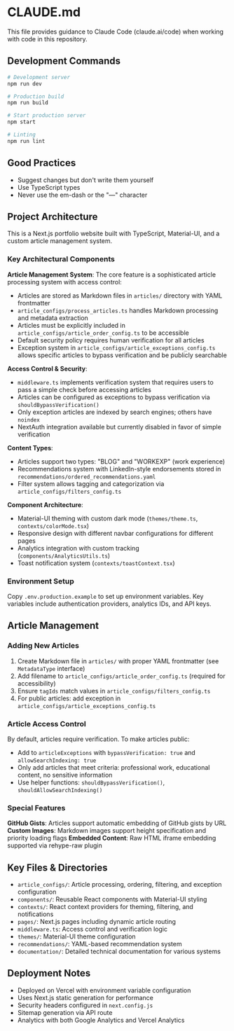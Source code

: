 # CLAUDE.md

This file provides guidance to Claude Code (claude.ai/code) when working with code in this repository.

## Development Commands

```bash
# Development server
npm run dev

# Production build
npm run build

# Start production server
npm start

# Linting
npm run lint
```

## Good Practices

- Suggest changes but don't write them yourself
- Use TypeScript types
- Never use the em-dash or the "—" character

## Project Architecture

This is a Next.js portfolio website built with TypeScript, Material-UI, and a custom article management system.

### Key Architectural Components

**Article Management System**: The core feature is a sophisticated article processing system with access control:

- Articles are stored as Markdown files in `articles/` directory with YAML frontmatter
- `article_configs/process_articles.ts` handles Markdown processing and metadata extraction
- Articles must be explicitly included in `article_configs/article_order_config.ts` to be accessible
- Default security policy requires human verification for all articles
- Exception system in `article_configs/article_exceptions_config.ts` allows specific articles to bypass verification and be publicly searchable

**Access Control & Security**:

- `middleware.ts` implements verification system that requires users to pass a simple check before accessing articles
- Articles can be configured as exceptions to bypass verification via `shouldBypassVerification()`
- Only exception articles are indexed by search engines; others have `noindex`
- NextAuth integration available but currently disabled in favor of simple verification

**Content Types**:

- Articles support two types: "BLOG" and "WORKEXP" (work experience)
- Recommendations system with LinkedIn-style endorsements stored in `recommendations/ordered_recommendations.yaml`
- Filter system allows tagging and categorization via `article_configs/filters_config.ts`

**Component Architecture**:

- Material-UI theming with custom dark mode (`themes/theme.ts`, `contexts/colorMode.tsx`)
- Responsive design with different navbar configurations for different pages
- Analytics integration with custom tracking (`components/AnalyticsUtils.ts`)
- Toast notification system (`contexts/toastContext.tsx`)

### Environment Setup

Copy `.env.production.example` to set up environment variables. Key variables include authentication providers, analytics IDs, and API keys.

## Article Management

### Adding New Articles

1. Create Markdown file in `articles/` with proper YAML frontmatter (see `MetadataType` interface)
2. Add filename to `article_configs/article_order_config.ts` (required for accessibility)
3. Ensure `tagIds` match values in `article_configs/filters_config.ts`
4. For public articles: add exception in `article_configs/article_exceptions_config.ts`

### Article Access Control

By default, articles require verification. To make articles public:

- Add to `articleExceptions` with `bypassVerification: true` and `allowSearchIndexing: true`
- Only add articles that meet criteria: professional work, educational content, no sensitive information
- Use helper functions: `shouldBypassVerification()`, `shouldAllowSearchIndexing()`

### Special Features

**GitHub Gists**: Articles support automatic embedding of GitHub gists by URL
**Custom Images**: Markdown images support height specification and priority loading flags
**Embedded Content**: Raw HTML iframe embedding supported via rehype-raw plugin

## Key Files & Directories

- `article_configs/`: Article processing, ordering, filtering, and exception configuration
- `components/`: Reusable React components with Material-UI styling
- `contexts/`: React context providers for theming, filtering, and notifications
- `pages/`: Next.js pages including dynamic article routing
- `middleware.ts`: Access control and verification logic
- `themes/`: Material-UI theme configuration
- `recommendations/`: YAML-based recommendation system
- `documentation/`: Detailed technical documentation for various systems

## Deployment Notes

- Deployed on Vercel with environment variable configuration
- Uses Next.js static generation for performance
- Security headers configured in `next.config.js`
- Sitemap generation via API route
- Analytics with both Google Analytics and Vercel Analytics

